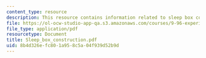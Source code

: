 ```yaml
---
content_type: resource
description: This resource contains information related to sleep box construction.
file: https://ol-ocw-studio-app-qa.s3.amazonaws.com/courses/9-96-experimental-methods-of-adjustable-tetrode-array-neurophysiology-january-iap-2001/8b4d326efc801a958c5a04f939d52b9d_Sleep_box_construction.pdf
file_type: application/pdf
resourcetype: Document
title: Sleep_box_construction.pdf
uid: 8b4d326e-fc80-1a95-8c5a-04f939d52b9d
---
```


